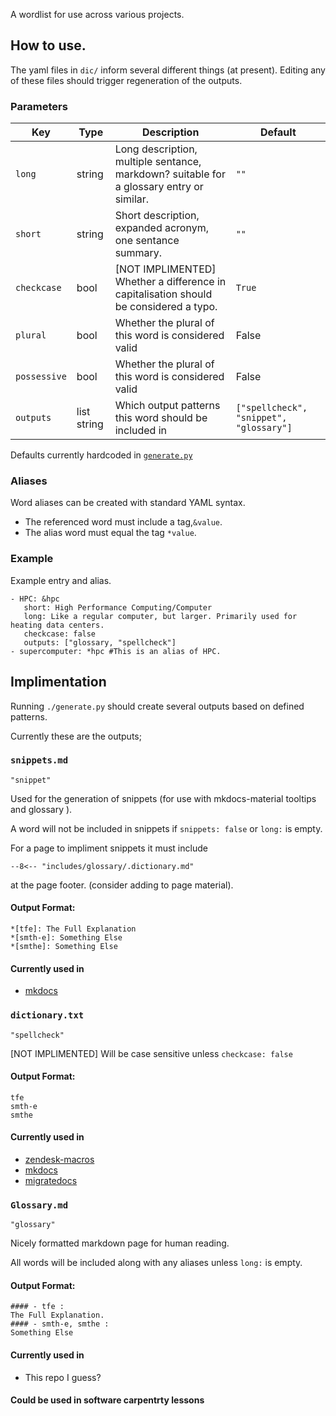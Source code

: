 A wordlist for use across various projects.

## How to use.

The yaml files in `dic/` inform several different things (at present). Editing any of these files should trigger regeneration of the outputs.

### Parameters

| Key      | Type | Description | Default |
| ----------- | ----------- | ----------- | ----------- |
| `long` | string | Long description, multiple sentance, markdown? suitable for a glossary entry or similar. | `""` |
| `short` | string | Short description, expanded acronym, one sentance summary. | `""` |
| `checkcase` | bool | [NOT IMPLIMENTED] Whether a difference in capitalisation should be considered a typo. | `True` |
| `plural` | bool | Whether the plural of this word is considered valid | False |
| `possessive` | bool | Whether the plural of this word is considered valid | False |
| `outputs` | list string | Which output patterns this word should be included in | `["spellcheck", "snippet", "glossary"]` |

Defaults currently hardcoded in [`generate.py`](./generate.py)

### Aliases

Word aliases can be created with standard YAML syntax.

* The referenced word must include a tag,`&value`.
* The alias word must equal the tag `*value`.

### Example
Example entry and alias.
```
- HPC: &hpc
   short: High Performance Computing/Computer
   long: Like a regular computer, but larger. Primarily used for heating data centers.
   checkcase: false 
   outputs: ["glossary, "spellcheck"] 
- supercomputer: *hpc #This is an alias of HPC.
```

## Implimentation

Running `./generate.py` should create several outputs based on defined patterns. 

Currently these are the outputs;

### `snippets.md` 
`"snippet"`

Used for the generation of snippets (for use with mkdocs-material tooltips and glossary ). 

A word will not be included in snippets if `snippets: false` or `long:` is empty.

For a page to impliment snippets it must include 
```
--8<-- "includes/glossary/.dictionary.md"
```
at the page footer. (consider adding to page material).


#### Output Format:

```
*[tfe]: The Full Explanation 
*[smth-e]: Something Else
*[smthe]: Something Else
```

#### Currently used in
* [mkdocs](https://git.hpcf.nesi.org.nz/nesi-apps/mkdocs)

### `dictionary.txt` 
`"spellcheck"`

[NOT IMPLIMENTED] Will be case sensitive unless `checkcase: false` 

#### Output Format:
```
tfe
smth-e
smthe
```
#### Currently used in
* [zendesk-macros](https://git.hpcf.nesi.org.nz/nesi-apps/zendesk-macros)
* [mkdocs](https://git.hpcf.nesi.org.nz/nesi-apps/mkdocs)
* [migratedocs](https://git.hpcf.nesi.org.nz/cwal219/migratedocs)

### `Glossary.md`
`"glossary"`

Nicely formatted markdown page for human reading.

All words will be included along with any aliases unless `long:` is empty.

#### Output Format:

```
#### - tfe : 
The Full Explanation.
#### - smth-e, smthe : 
Something Else
```
#### Currently used in
* This repo I guess?

#### Could be used in software carpentrty lessons
